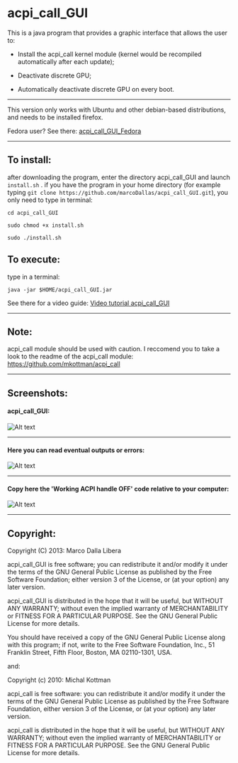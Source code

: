 acpi_call_GUI
=============
This is a java program that provides a graphic interface that allows the user to:

 * Install the acpi_call kernel module (kernel would be recompiled automatically after each update);
 
 * Deactivate discrete GPU;
 
 * Automatically deactivate discrete GPU on every boot.

***
This version only works with Ubuntu and other debian-based distributions, and needs to be installed firefox.

Fedora user? See there: [acpi_call_GUI_Fedora](https://github.com/marcoDallas/acpi_call_GUI_Fedora "acpi_call_GUI_Fedora")
***

## To install:
after downloading the program, enter the directory acpi_call_GUI and launch `install.sh` . 
if you have the program in your home directory (for example typing `git clone https://github.com/marcoDallas/acpi_call_GUI.git`), you only need to type in terminal:

```
cd acpi_call_GUI 

sudo chmod +x install.sh 

sudo ./install.sh 
```

## To execute:

type in a terminal: 

```
java -jar $HOME/acpi_call_GUI.jar
```

See there for a video guide: [Video tutorial acpi_call_GUI](https://www.youtube.com/watch?v=h33bvoR14x8 "Go to youtube")
***
## Note:

acpi_call module should be used with caution. I reccomend you to take a look to the readme of the acpi_call module: https://github.com/mkottman/acpi_call
***
## Screenshots:
#### acpi_call_GUI:
![Alt text](https://lh4.googleusercontent.com/-lTn3-VeTZoM/UYmjnhbQ0XI/AAAAAAAAA9k/8fv9l5QeNIM/w614-h314-no/Schermata+del+2013-05-08+02%253A46%253A34.png "acpi_call_GUI")
***
#### Here you can read eventual outputs or errors:
![Alt text](https://lh6.googleusercontent.com/-IEOGoYCWMfE/UYmEGILhp7I/AAAAAAAAA84/9n5yLkFDJf8/w602-h327-no/vlcsnap-2013-05-08-00h13m59s87.png "here you can read eventual outputs or errors")
***
#### Copy here the 'Working ACPI handle OFF' code relative to your computer:
![Alt text](https://lh5.googleusercontent.com/-QXJtUV3sZaY/UYmEHqHcRAI/AAAAAAAAA9A/RRTKLsEG8vw/w896-h504-no/vlcsnap-2013-05-08-00h13m40s178.png "copy here the 'Working ACPI handle OFF' code relative to your computer")
***
## Copyright:

  Copyright (C) 2013: Marco Dalla Libera 
  
  acpi_call_GUI is free software; you can redistribute it and/or modify
  it under the terms of the GNU General Public License as published by
  the Free Software Foundation; either version 3 of the License, or
  (at your option) any later version.
  
  acpi_call_GUI is distributed in the hope that it will be useful,
  but WITHOUT ANY WARRANTY; without even the implied warranty of
  MERCHANTABILITY or FITNESS FOR A PARTICULAR PURPOSE.  See the
  GNU General Public License for more details.
  
  You should have received a copy of the GNU General Public License
  along with this program; if not, write to the Free Software
  Foundation, Inc., 51 Franklin Street, Fifth Floor, Boston,
  MA 02110-1301, USA.
  
  and:
  
  Copyright (c) 2010: Michal Kottman
  
  acpi_call is free software: you can redistribute it and/or modify 
  it under the terms of the GNU General Public License as published by 
  the Free Software Foundation, either version 3 of the License, or 
  (at your option) any later version.
 
  acpi_call is distributed in the hope that it will be useful, 
  but WITHOUT ANY WARRANTY; without even the implied warranty of 
  MERCHANTABILITY or FITNESS FOR A PARTICULAR PURPOSE. 
  See the GNU General Public License for more details.
